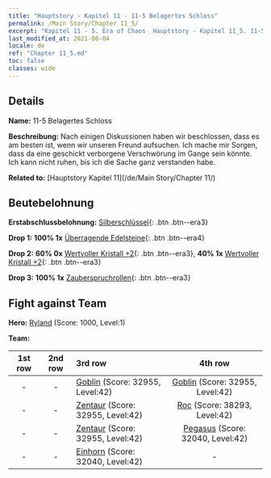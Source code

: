 ```yaml
---
title: "Hauptstory - Kapitel 11 - 11-5 Belagertes Schloss"
permalink: /Main Story/Chapter 11_5/
excerpt: "Kapitel 11 - 5. Era of Chaos  Hauptstory - Kapitel 11_5. 11-5 Belagertes Schloss"
last_modified_at: 2021-08-04
locale: de
ref: "Chapter 11_5.md"
toc: false
classes: wide
---
```


## Details

 **Name:** 11-5 Belagertes Schloss

 **Beschreibung:** Nach einigen Diskussionen haben wir beschlossen, dass es am besten ist, wenn wir unseren Freund aufsuchen. Ich mache mir Sorgen, dass da eine geschickt verborgene Verschwörung im Gange sein könnte. Ich kann nicht ruhen, bis ich die Sache ganz verstanden habe.

 **Related to:** [Hauptstory Kapitel 11](/de/Main Story/Chapter 11/)

## Beutebelohnung

 **Erstabschlussbelohnung:** [Silberschlüssel](/ItemsDE/con_693/){: .btn .btn--era3}

 **Drop 1:** **100% 1x** [Überragende Edelsteine](/ItemsDE/mat_37/){: .btn .btn--era4}

 **Drop 2:** **60% 0x** [Wertvoller Kristall +2](/ItemsDE/mat_31/){: .btn .btn--era3}, **40% 1x** [Wertvoller Kristall +2](/ItemsDE/mat_31/){: .btn .btn--era3}

 **Drop 3:** **100% 1x** [Zauberspruchrollen](/ItemsDE/con_694/){: .btn .btn--era3}


## Fight against Team
 **Hero:** [Ryland](/de/heroes/Ryland/) (Score: 1000, Level:1)

 **Team:**


  | 1st row | 2nd row | 3rd row | 4th row |
  |:----:|:----:|:----|:----:|
  | - | - | [Goblin](/de/units/Goblin/) (Score: 32955, Level:42)  | [Goblin](/de/units/Goblin/) (Score: 32955, Level:42)  |
  | - | - | [Zentaur](/de/units/Centaur/) (Score: 32955, Level:42)  | [Roc](/de/units/Roc/) (Score: 38293, Level:42)  |
  | - | - | [Zentaur](/de/units/Centaur/) (Score: 32955, Level:42)  | [Pegasus](/de/units/Pegasus/) (Score: 32040, Level:42)  |
  | - | - | [Einhorn](/de/units/Unicorn/) (Score: 32040, Level:42)  | - |


